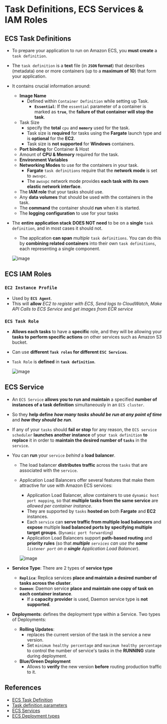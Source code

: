# Task Definitions, ECS Services & IAM Roles

## ECS Task Definitions
- To prepare your application to run on Amazon ECS, you **must create** a `task definition`. 
- The `task definition` is a **text** file (in **`JSON` format**) that describes (metadata) one or more containers (up to a **maximum of 10**) that form your application.
- It contains crucial information around:
  - **Image Name**
    - Defined within `Container Definition` while setting up Task.
      - **`Essential`**: If the `essential` parameter of a container is marked as **`true`**, the **failure of that container will stop the task**.
  - Task Size
    - specify the **total** `cpu` and **`memory`** used for the task.
    - Task size is **required** for tasks using the **Fargate** launch type and is **optional** for the **EC2**.
    - Task size is **not supported** for **Windows** containers.
  - **Port binding** for Container & Host
  - Amount of **CPU & Memory** required for the task.
  - **Environment Variables**
  - **Networking Modes** to use for the containers in your task.
    - **Fargate** `task definitions` require that the **network mode** is set to `awsvpc`. 
    - The `awsvpc` network mode provides **each task with its own elastic network interface**. 
  - The **IAM role** that your tasks should use.
  - Any **data volumes** that should be used with the containers in the task.
  - The **command** the container should **run** when it is started.
  - The **logging configuration** to use for your tasks

- The **entire application stack** **DOES NOT need** to be on a **single** `task definition`, and in most cases it should not.
  - The application **can span** *multiple* `task definitions`. You can do this by **combining related containers** into their own `task definitions`, each representing a single component.

  ![image](https://user-images.githubusercontent.com/36029504/148964586-8b6cb73a-6165-425f-8792-00a2f306b649.png)

## ECS IAM Roles
### `EC2 Instance Profile`
- Used by **`ECS Agent`**.
- This will **allow** *EC2 to register with ECS*, *Send logs to CloudWatch*, *Make API Calls to ECS Service* and *get images from ECR service*

### `ECS Task Role`
- **Allows each tasks** to have a **specific** role, and they will be allowing your **tasks to perform specific actions** on other services such as Amazon S3 bucket.
- Can use **different `Task roles` for different `ESC Services`**.
- `Task Role` is **defined** in **`task definition`**.

  ![image](https://user-images.githubusercontent.com/36029504/148966068-2477a3b4-e4ec-4a34-abf9-1fa3e0564b8d.png)

## ECS Service
- An `ECS Service` **allows you to run and maintain** a specified **number of instances of a task definition** simultaneously in an `ECS cluster`. 
- So they **help define** ***how many tasks should be run at any point of time*** and ***how they should be run***.
- If any of your `tasks` should **fail or stop** for any reason, the `ECS service scheduler` **launches another instance** of your` task definition` **to replace** it in order to **maintain the desired number of `tasks`** in the `service`.
- You can **run** your `service` *behind* a **load balancer**. 
  - The load balancer **distributes traffic** across the `tasks` that are associated with the `service`.
  - Application Load Balancers offer several features that make them attractive for use with Amazon ECS services:
    - Application Load Balancer, allow containers to use `dynamic host port mapping`, so that **multiple tasks from the same service** are *allowed per container instance*.
    - They are supported by `tasks` **hosted on** both **Fargate** and **EC2** instances.
    - Each `service` can **serve traffic from multiple load balancers** and **expose** multiple **load balanced ports by specifying multiple target groups**. (`Dynamic port forwarding`)
    - Application Load Balancers support **path-based routing** and **priority rules** (so that ***multiple** `services` can use the **same** `listener port` on a **single** Application Load Balancer*).
  
    ![image](https://user-images.githubusercontent.com/36029504/148967698-65d65c57-66c1-439d-897a-cb0bf9aae99e.png)

- **Service Type**: There are 2 types of **service type**
  - **`Replica`**: Replica services **place and maintain a desired number of tasks across the cluster**.
  - **`Daemon`**: Daemon service **place and maintain one copy of task on each container instance**.
    - If a **capacity provider** is used, Daemon service type is **not supported**.
- **Deployments**: defines the deployment type within a Service. Two types of Deployments:
  - **Rolling Updates**: 
    - replaces the current version of the task in the service a new version.
    - Set `minimum healthy percentage` and `maximum healthy percentage` to control the number of service's tasks in the **RUNNING** state during deployment.
  - **Blue/Green Deployment**
    - Allows to **verify** the new version **before** routing production traffic to it.



## References
- [ECS Task Definition](https://docs.aws.amazon.com/AmazonECS/latest/userguide/task_definitions.html)
- [Task definition parameters](https://docs.aws.amazon.com/AmazonECS/latest/userguide/task_definition_parameters.html)
- [ECS Services](https://docs.aws.amazon.com/AmazonECS/latest/userguide/ecs_services.html)
- [ECS Deployment types](https://docs.aws.amazon.com/AmazonECS/latest/userguide/deployment-types.html)